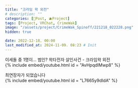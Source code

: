 ```yaml
---
title: "크라임 왁 외전"
# description: ""
categories: [📀Post, 🫐Project]
tags: [Project, VRChat, CrimeWak]
image: "/assets/project/CrimeWak_Spinoff/221218_022228.png"
hidden: true

date: 2022-12-18. 00:00
last_modified_at: 2024-11-09. 08:23 # Init
---
```


이세돌 중 1명이... 범인? 왁타전자 살인사건 - 크라임왁 외전  
{% include embed/youtube.html id = "AvHpqdIMwp8" %}

최연장자가 되었습니다  
{% include embed/youtube.html id = "L7665y9dIdA" %}
